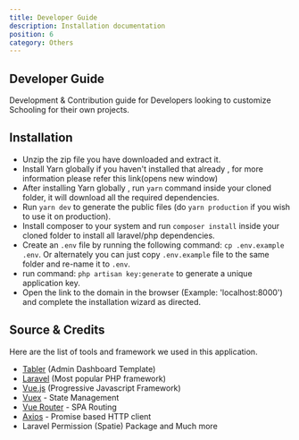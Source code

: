 ```yaml
---
title: Developer Guide
description: Installation documentation
position: 6
category: Others
---
```


## Developer Guide

Development & Contribution guide for Developers looking to customize Schooling for their own projects.

## Installation

- Unzip the zip file you have downloaded and extract it.
- Install Yarn globally if you haven't installed that already , for more information please refer this link(opens new window)
- After installing Yarn globally , run `yarn` command inside your cloned folder, it will download all the required dependencies.
- Run `yarn dev` to generate the public files (do `yarn production` if you wish to use it on production).
- Install composer to your system and run `composer install` inside your cloned folder to install all laravel/php dependencies.
- Create an `.env` file by running the following command: `cp .env.example .env`. Or alternately you can just copy `.env.example` file to the same folder and re-name it to `.env`.
- run command: `php artisan key:generate` to generate a unique application key.
- Open the link to the domain in the browser (Example: 'localhost:8000') and complete the installation wizard as directed.

## Source & Credits

Here are the list of tools and framework we used in this application.

- [Tabler](https://preview.tabler.io) (Admin Dashboard Template)
- [Laravel](https://github.com/laravel/laravel) (Most popular PHP framework)
- [Vue.js](https://github.com/vuejs/vue) (Progressive Javascript Framework)
- [Vuex](https://vuex.vuejs.org) - State Management
- [Vue Router](https://router.vuejs.org) - SPA Routing
- [Axios](https://github.com/axios/axios) - Promise based HTTP client
- Laravel Permission (Spatie) Package and Much more
